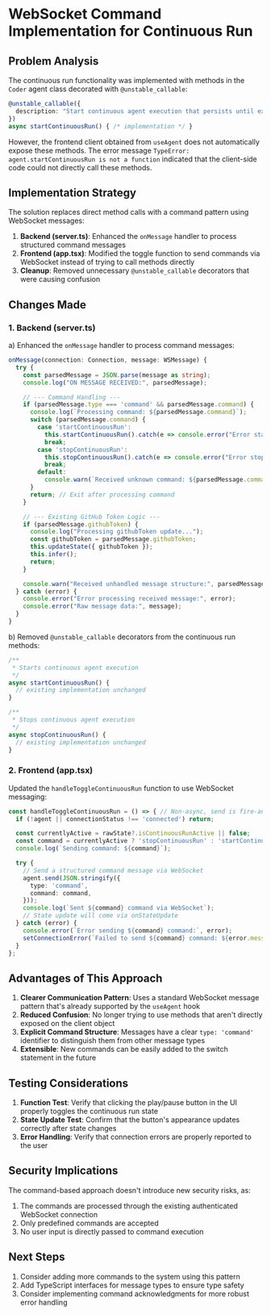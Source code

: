 # WebSocket Command Implementation for Continuous Run

## Problem Analysis

The continuous run functionality was implemented with methods in the `Coder` agent class decorated with `@unstable_callable`:

```typescript
@unstable_callable({
  description: "Start continuous agent execution that persists until explicitly stopped"
})
async startContinuousRun() { /* implementation */ }
```

However, the frontend client obtained from `useAgent` does not automatically expose these methods. The error message `TypeError: agent.startContinuousRun is not a function` indicated that the client-side code could not directly call these methods.

## Implementation Strategy

The solution replaces direct method calls with a command pattern using WebSocket messages:

1. **Backend (server.ts)**: Enhanced the `onMessage` handler to process structured command messages
2. **Frontend (app.tsx)**: Modified the toggle function to send commands via WebSocket instead of trying to call methods directly
3. **Cleanup**: Removed unnecessary `@unstable_callable` decorators that were causing confusion

## Changes Made

### 1. Backend (server.ts)

a) Enhanced the `onMessage` handler to process command messages:

```typescript
onMessage(connection: Connection, message: WSMessage) {
  try {
    const parsedMessage = JSON.parse(message as string);
    console.log("ON MESSAGE RECEIVED:", parsedMessage);

    // --- Command Handling ---
    if (parsedMessage.type === 'command' && parsedMessage.command) {
      console.log(`Processing command: ${parsedMessage.command}`);
      switch (parsedMessage.command) {
        case 'startContinuousRun':
          this.startContinuousRun().catch(e => console.error("Error starting continuous run from command:", e));
          break;
        case 'stopContinuousRun':
          this.stopContinuousRun().catch(e => console.error("Error stopping continuous run from command:", e));
          break;
        default:
          console.warn(`Received unknown command: ${parsedMessage.command}`);
      }
      return; // Exit after processing command
    }

    // --- Existing GitHub Token Logic ---
    if (parsedMessage.githubToken) {
      console.log("Processing githubToken update...");
      const githubToken = parsedMessage.githubToken;
      this.updateState({ githubToken });
      this.infer();
      return;
    }

    console.warn("Received unhandled message structure:", parsedMessage);
  } catch (error) {
    console.error("Error processing received message:", error);
    console.error("Raw message data:", message);
  }
}
```

b) Removed `@unstable_callable` decorators from the continuous run methods:

```typescript
/**
 * Starts continuous agent execution
 */
async startContinuousRun() {
  // existing implementation unchanged
}

/**
 * Stops continuous agent execution
 */
async stopContinuousRun() {
  // existing implementation unchanged
}
```

### 2. Frontend (app.tsx)

Updated the `handleToggleContinuousRun` function to use WebSocket messaging:

```typescript
const handleToggleContinuousRun = () => { // Non-async, send is fire-and-forget
  if (!agent || connectionStatus !== 'connected') return;

  const currentlyActive = rawState?.isContinuousRunActive || false;
  const command = currentlyActive ? 'stopContinuousRun' : 'startContinuousRun';
  console.log(`Sending command: ${command}`);

  try {
    // Send a structured command message via WebSocket
    agent.send(JSON.stringify({
      type: 'command',
      command: command,
    }));
    console.log(`Sent ${command} command via WebSocket`);
    // State update will come via onStateUpdate
  } catch (error) {
    console.error(`Error sending ${command} command:`, error);
    setConnectionError(`Failed to send ${command} command: ${error.message || 'Unknown error'}`);
  }
};
```

## Advantages of This Approach

1. **Clearer Communication Pattern**: Uses a standard WebSocket message pattern that's already supported by the `useAgent` hook
2. **Reduced Confusion**: No longer trying to use methods that aren't directly exposed on the client object
3. **Explicit Command Structure**: Messages have a clear `type: 'command'` identifier to distinguish them from other message types
4. **Extensible**: New commands can be easily added to the switch statement in the future

## Testing Considerations

1. **Function Test**: Verify that clicking the play/pause button in the UI properly toggles the continuous run state
2. **State Update Test**: Confirm that the button's appearance updates correctly after state changes
3. **Error Handling**: Verify that connection errors are properly reported to the user

## Security Implications

The command-based approach doesn't introduce new security risks, as:
1. The commands are processed through the existing authenticated WebSocket connection
2. Only predefined commands are accepted
3. No user input is directly passed to command execution

## Next Steps

1. Consider adding more commands to the system using this pattern
2. Add TypeScript interfaces for message types to ensure type safety
3. Consider implementing command acknowledgments for more robust error handling